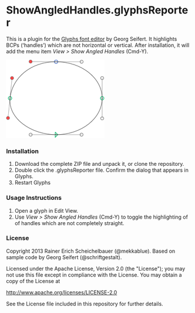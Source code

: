 # ShowAngledHandles.glyphsReporter

This is a plugin for the [Glyphs font editor](http://glyphsapp.com/) by Georg Seifert.
It highlights BCPs (‘handles’) which are not horizontal or vertical.
After installation, it will add the menu item *View > Show Angled Handles* (Cmd-Y).

![Angled Handles are marked red.](ShowAngledHandles.png "Show Angled Handles Screenshot")

### Installation

1. Download the complete ZIP file and unpack it, or clone the repository.
2. Double click the .glyphsReporter file. Confirm the dialog that appears in Glyphs.
3. Restart Glyphs

### Usage Instructions

1. Open a glyph in Edit View.
2. Use *View > Show Angled Handles* (Cmd-Y) to toggle the highlighting of of handles which are not completely straight.

### License

Copyright 2013 Rainer Erich Scheichelbauer (@mekkablue).
Based on sample code by Georg Seifert (@schriftgestalt).

Licensed under the Apache License, Version 2.0 (the "License");
you may not use this file except in compliance with the License.
You may obtain a copy of the License at

http://www.apache.org/licenses/LICENSE-2.0

See the License file included in this repository for further details.
